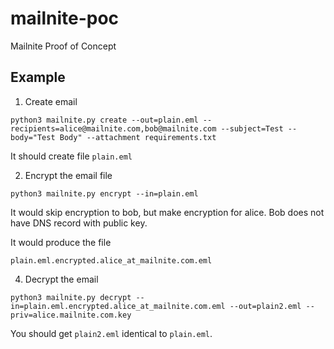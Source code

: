 # mailnite-poc

Mailnite Proof of Concept


## Example

1. Create email

```
python3 mailnite.py create --out=plain.eml --recipients=alice@mailnite.com,bob@mailnite.com --subject=Test --body="Test Body" --attachment requirements.txt
```

It should create file `plain.eml`

2. Encrypt the email file

```
python3 mailnite.py encrypt --in=plain.eml
```

It would skip encryption to bob, but make encryption for alice.
Bob does not have DNS record with public key.

It would produce the file
```
plain.eml.encrypted.alice_at_mailnite.com.eml
```

4. Decrypt the email

```
python3 mailnite.py decrypt --in=plain.eml.encrypted.alice_at_mailnite.com.eml --out=plain2.eml --priv=alice.mailnite.com.key
```

You should get `plain2.eml` identical to `plain.eml`.
